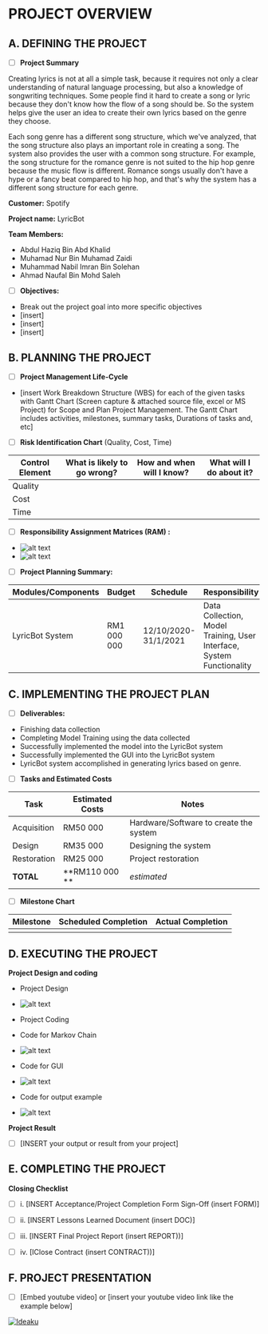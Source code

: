 # PROJECT OVERVIEW 

## A. DEFINING THE PROJECT 

- [ ] **Project Summary**

Creating lyrics is not at all a simple task, because it requires not only a clear understanding of natural language processing, but also a knowledge of songwriting techniques. Some people find it hard to create a song or lyric because they don't know how the flow of a song should be. So the system helps give the user an idea to create their own lyrics based on the genre they choose. 

Each song genre has a different song structure, which we've analyzed, that the song structure also plays an important role in creating a song. The system also provides the user with a common song structure. For example, the song structure for the romance genre is not suited to the hip hop genre because the music flow is different. Romance songs usually don't have a hype or a fancy beat compared to hip hop, and that's why the system has a different song structure for each genre.

**Customer:** Spotify

**Project name:** LyricBot

**Team Members:** 
- Abdul Haziq Bin Abd Khalid
- Muhamad Nur Bin Muhamad Zaidi	
- Muhammad Nabil Imran Bin Solehan
- Ahmad Naufal Bin Mohd Saleh


- [ ] **Objectives:**

- Break out the project goal into more specific objectives
- [insert]
- [insert]
- [insert]



##  B. PLANNING THE PROJECT 

- [ ]  **Project Management Life-Cycle**
- [insert Work Breakdown Structure (WBS) for each of the given tasks with Gantt Chart (Screen capture & attached source file, excel or MS Project) for Scope and Plan Project Management. The Gantt Chart includes activities, milestones, summary tasks, Durations of tasks and, etc]



- [ ] **Risk Identification Chart** (Quality, Cost, Time)

| Control Element | What is likely to go wrong? | How and when will I know? | What will I do about it? |
|-----------------|-----------------------------|---------------------------|--------------------------|
| Quality         |                             |                           |                          |
| Cost            |                             |                           |                          |
| Time            |                             |                           |                          |


- [ ]  **Responsibility Assignment Matrices (RAM) :**
- ![alt text](https://github.com/capstoneDSproject/LyricBot/blob/main/IMAGES/RAM.png)
- ![alt text](https://github.com/capstoneDSproject/LyricBot/blob/main/IMAGES/ROLES.png)
	

- [ ]  **Project Planning Summary:**

| Modules/Components | Budget | Schedule | Responsibility |
|--------------------|--------|----------|----------------|
|        LyricBot System            |  RM1 000 000      |  12/10/2020-31/1/2021        |  Data Collection, Model Training, User Interface, System Functionality              |


## C.  IMPLEMENTING THE PROJECT PLAN 

- [ ]  **Deliverables:**

- Finishing data collection
- Completing Model Training using the data collected
- Successfully implemented the model into the LyricBot system
- Successfully implemented the GUI into the LyricBot system
- LyricBot system accomplished in generating lyrics based on genre.

- [ ]   **Tasks and Estimated Costs**

| Task | Estimated Costs | Notes |
|------|-----------------|-------|
|Acquisition|RM50 000|Hardware/Software to create the system |
|Design|RM35 000|Designing the system|
|Restoration|RM25 000|Project restoration|
|**TOTAL**|**RM110 000 **|*estimated*|


- [ ]   **Milestone Chart**

| Milestone | Scheduled Completion | Actual Completion |
|-----------|----------------------|-------------------|
|           |                      |                   |


## D.  EXECUTING THE PROJECT

**Project Design and coding**

- Project Design
- ![alt text](https://github.com/capstoneDSproject/LyricBot/blob/main/IMAGES/GUI.png)

- Project Coding

- Code for Markov Chain 
- ![alt text](https://github.com/capstoneDSproject/LyricBot/blob/main/IMAGES/CODEMARKOV.png)

- Code for GUI 
- ![alt text](https://github.com/capstoneDSproject/LyricBot/blob/main/IMAGES/CODEGUI.png)

- Code for output example 
- ![alt text](https://github.com/capstoneDSproject/LyricBot/blob/main/IMAGES/CODEOUTPUT.png)



**Project Result**
- [ ]   [INSERT your output or result from your project]


## E.  COMPLETING THE PROJECT

**Closing Checklist**
- [ ]   i. [INSERT Acceptance/Project Completion Form Sign-Off (insert FORM)]
- [ ]   ii. [INSERT Lessons Learned Document (insert DOC)]
- [ ]   iii. [INSERT Final Project Report (insert REPORT))]
- [ ]   iv. [IClose Contract (insert CONTRACT))]


## F.   PROJECT PRESENTATION 
- [ ]  [Embed youtube video] or [insert your youtube video link like the example below]

[![Ideaku](https://img.youtube.com/vi/1ByNYN1LQAI/0.jpg)](http://www.youtube.com/watch?v=1ByNYN1LQAI "Ideaku")



